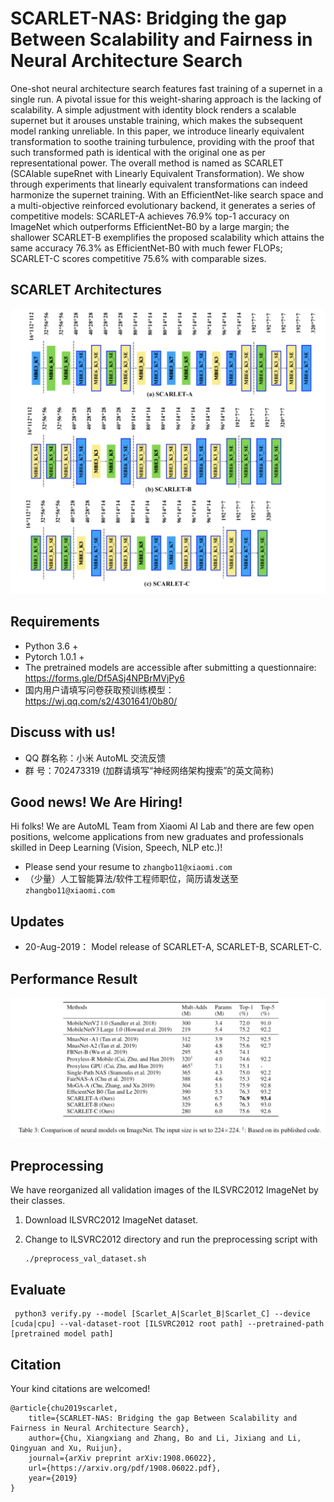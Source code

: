 # SCARLET-NAS: Bridging the gap Between Scalability and Fairness in Neural Architecture Search

One-shot neural architecture search features fast training of a supernet in a single run. A pivotal issue for this weight-sharing approach is the lacking of scalability. A simple adjustment with identity block renders a scalable supernet but it arouses unstable training, which makes the subsequent model ranking unreliable. In this paper, we introduce linearly equivalent transformation to soothe training turbulence, providing with the proof that such transformed path is identical with the original one as per representational power. The overall method is named as SCARLET (SCAlable supeRnet with Linearly Equivalent Transformation). We show through experiments that linearly equivalent transformations can indeed harmonize the supernet training. With an EfficientNet-like search space and a multi-objective reinforced evolutionary backend, it generates a series of competitive models: SCARLET-A achieves 76.9% top-1 accuracy on ImageNet which outperforms EfficientNet-B0 by a large margin; the shallower SCARLET-B exemplifies the proposed scalability which attains the same accuracy 76.3% as EfficientNet-B0 with much fewer FLOPs; SCARLET-C scores competitive 75.6% with comparable sizes.

## SCARLET Architectures
![](images/scarlet-architectures.png)

## Requirements
* Python 3.6 +
* Pytorch 1.0.1 +
* The pretrained models are accessible after submitting a questionnaire: https://forms.gle/Df5ASj4NPBrMVjPy6
* 国内用户请填写问卷获取预训练模型： https://wj.qq.com/s2/4301641/0b80/

## Discuss with us!

* QQ 群名称：小米 AutoML 交流反馈
* 群   号：702473319 (加群请填写“神经网络架构搜索”的英文简称)

## Good news! We Are Hiring!

 Hi folks! We are AutoML Team from Xiaomi AI Lab and there are few open positions, welcome applications from new graduates and professionals skilled in Deep Learning (Vision, Speech, NLP etc.)!

* Please send your resume to `zhangbo11@xiaomi.com`
* （少量）人工智能算法/软件工程师职位，简历请发送至 `zhangbo11@xiaomi.com`

## Updates

* 20-Aug-2019： Model release of SCARLET-A, SCARLET-B, SCARLET-C.

## Performance Result
![](images/benchmark.png)

## Preprocessing
We have reorganized all validation images of the ILSVRC2012 ImageNet by their classes.

1. Download ILSVRC2012 ImageNet dataset.

2. Change to ILSVRC2012 directory and run the preprocessing script with
    ```
    ./preprocess_val_dataset.sh
    ```

## Evaluate

     python3 verify.py --model [Scarlet_A|Scarlet_B|Scarlet_C] --device [cuda|cpu] --val-dataset-root [ILSVRC2012 root path] --pretrained-path [pretrained model path]

## Citation

Your kind citations are welcomed!


    @article{chu2019scarlet,
        title={SCARLET-NAS: Bridging the gap Between Scalability and Fairness in Neural Architecture Search},
        author={Chu, Xiangxiang and Zhang, Bo and Li, Jixiang and Li, Qingyuan and Xu, Ruijun},
        journal={arXiv preprint arXiv:1908.06022},
        url={https://arxiv.org/pdf/1908.06022.pdf},
        year={2019}
    }

